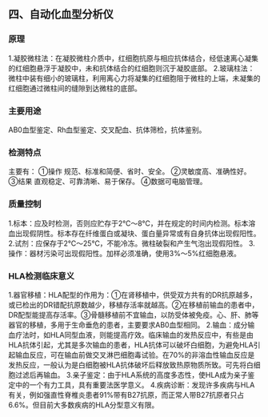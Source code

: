 ## 四、自动化血型分析仪

### 原理
1.凝胶微柱法：在凝胶微柱介质中，红细胞抗原与相应抗体结合，经低速离心凝集的红细胞悬浮于凝胶中，未和抗体结合的红细胞则沉于凝胶底部。
2.玻璃柱法：微柱中装有细小的玻璃柱，利用离心力将凝集的红细胞阻于微柱的上端，未凝集的红细胞通过微柱间的缝隙到达微柱的底部。
### 主要用途
AB0血型鉴定、Rh血型鉴定、交叉配血、抗体筛检，抗体鉴别。
### 检测特点
主要有：
①操作 规范、标准和简便、省时、安全。
②灵敏度高、准确性好。
③结果 直观稳定、可靠清晰、易于保存。
④数据可电脑管理。
### 质量控制
1.标本：应及时检测，否则应贮存于2℃～8℃，并在规定的时间内检测。标本溶血出现假阴性。标本存在纤维蛋白或凝块、蛋白量异常或有自身抗体出现假阳性。
2.试剂：应保存于2℃～25℃，不能冷冻。微柱破裂和产生气泡出现假阳性。
3.操作：器材污染可出现假阳性。加样必须准确，使用3%～5%红细胞悬液。

### HLA检测临床意义
1.器官移植：HLA配型的作用为：①在肾移植中，供受双方共有的DR抗原越多，或已检出的DR错配抗原数越少，移植存活率就越高。②在移植前输血的患者中，DR配型能提高存活率。③骨髓移植前不宜输血，以防受体被免疫。心、肝、肺等器官的移植，多用于生命垂危的患者，主要要求AB0血型相同。
2.输血：成分输血疗法时，如HLA同型血液，则能提高疗效。临床输血的发热反应中，有些是由HLA抗体引起，尤其是多次输血的患者，HLA抗体可以破坏白细胞，为避免HLA引起输血反应，可在输血前做交叉淋巴细胞毒试验。在70%的非溶血性输血反应是发热反应，一般认为是白细胞被HLA抗体破坏后释放致热原物质所致。可先将白细胞过滤后再输血。
3.亲子鉴定：由于HLA系统的高度多态性，使HLA成为亲子鉴定中的一个有力工具，具有重要法医学意义。
4.疾病诊断：发现许多疾病与HLA有关，例如强直性脊椎炎患者91%带有B27抗原，而正常人带B27抗原者只占6.6%。但目前大多数疾病的HLA分型意义有限。

